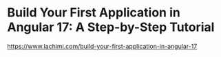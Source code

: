 # Build Your First Application in Angular 17: A Step-by-Step Tutorial

https://www.lachimi.com/build-your-first-application-in-angular-17
